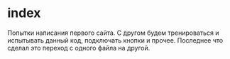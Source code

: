 # index
Попытки написания первого сайта.
С другом будем тренироваться и испытывать данный код, подключать кнопки и прочее.
Последнее что сделал это переход с одного файла на другой. 
